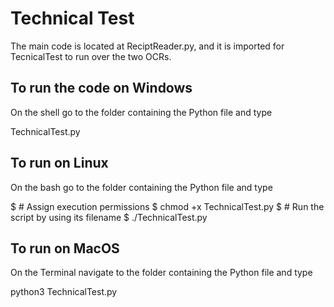 # Technical Test

The main code is located at ReciptReader.py, and it is imported for TecnicalTest to run over the two OCRs.

## To run the code on Windows 

On the shell go to the folder containing the Python file and type

TechnicalTest.py

## To run on Linux 

On the bash go to the folder containing the Python file and type 

$ # Assign execution permissions
$ chmod +x TechnicalTest.py
$ # Run the script by using its filename
$ ./TechnicalTest.py

## To run on MacOS

On the Terminal navigate to the folder containing the Python file and type

python3 TechnicalTest.py

